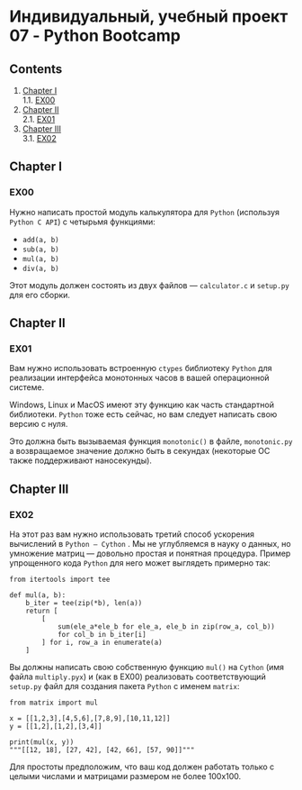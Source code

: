 # Индивидуальный, учебный проект 07 - Python Bootcamp

## Contents

1. [Chapter I](#chapter-i) \
    1.1. [EX00](#ex00)
2. [Chapter II](#chapter-ii) \
    2.1. [EX01](#ex01)
3. [Chapter III](#chapter-iii) \
    3.1. [EX02](#ex02)

## Chapter I
### EX00

Нужно написать простой модуль калькулятора для `Python` (используя `Python C API`) с четырьмя функциями:

- `add(a, b)`
- `sub(a, b)`
- `mul(a, b)`
- `div(a, b)`

Этот модуль должен состоять из двух файлов — `calculator.c` и `setup.py` для его сборки. 

## Chapter II
### EX01

Вам нужно использовать встроенную `ctypes` библиотеку `Python` для реализации интерфейса монотонных часов в вашей 
операционной системе. 

Windows, Linux и MacOS имеют эту функцию как часть стандартной библиотеки. `Python` тоже есть сейчас, но вам следует 
написать свою версию с нуля.

Это должна быть вызываемая функция `monotonic()` в файле, `monotonic.py` а возвращаемое значение должно быть в 
секундах (некоторые ОС также поддерживают наносекунды).

## Chapter III
### EX02

На этот раз вам нужно использовать третий способ ускорения вычислений в `Python — Cython` . Мы не углубляемся в науку о 
данных, но умножение матриц — довольно простая и понятная процедура.
Пример упрощенного кода `Python` для него может выглядеть примерно так:

```
from itertools import tee 

def mul(a, b):
    b_iter = tee(zip(*b), len(a))
    return [
        [
            sum(ele_a*ele_b for ele_a, ele_b in zip(row_a, col_b)) 
            for col_b in b_iter[i]
        ] for i, row_a in enumerate(a)
    ]
```

Вы должны написать свою собственную функцию `mul()` на `Cython` (имя файла `multiply.pyx`) и (как в EX00) реализовать 
соответствующий `setup.py` файл для создания пакета `Python` с именем `matrix`:

```
from matrix import mul

x = [[1,2,3],[4,5,6],[7,8,9],[10,11,12]]
y = [[1,2],[1,2],[3,4]]

print(mul(x, y))
"""[[12, 18], [27, 42], [42, 66], [57, 90]]"""
```

Для простоты предположим, что ваш код должен работать только с целыми числами и матрицами размером не более 100x100.
